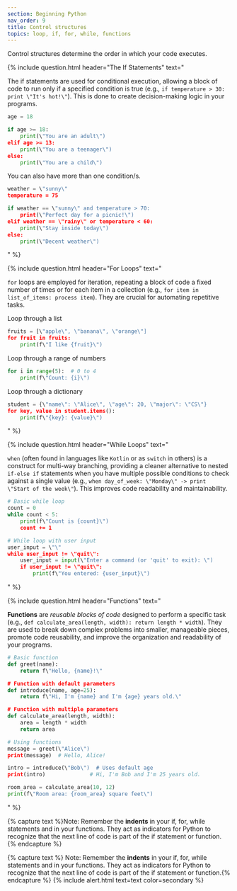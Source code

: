 ```yaml
---
section: Beginning Python
nav_order: 9
title: Control structures
topics: loop, if, for, while, functions
---
```


Control structures determine the order in which your code executes.

{% include question.html header="The If Statements" text="

The if statements are used for conditional execution, allowing a block of code to run only if a specified condition is true (e.g., ```if temperature > 30: print \"It's hot!\"```). This is done to create decision-making logic in your programs.

```python
age = 18

if age >= 18:
    print(\"You are an adult\")
elif age >= 13:
    print(\"You are a teenager\")
else:
    print(\"You are a child\")
```

You can also have more than one condition/s.

```python
weather = \"sunny\"
temperature = 75

if weather == \"sunny\" and temperature > 70:
    print(\"Perfect day for a picnic!\")
elif weather == \"rainy\" or temperature < 60:
    print(\"Stay inside today\")
else:
    print(\"Decent weather\")
```
" %}

{% include question.html header="For Loops" text="

```for``` loops are employed for iteration, repeating a block of code a fixed number of times or for each item in a collection (e.g., ```for item in list_of_items: process item```). They are crucial for automating repetitive tasks.

Loop through a list

```python
fruits = [\"apple\", \"banana\", \"orange\"]
for fruit in fruits:
    print(f\"I like {fruit}\")
```

Loop through a range of numbers

```python
for i in range(5):  # 0 to 4
    print(f\"Count: {i}\")
```

Loop through a dictionary

```python
student = {\"name\": \"Alice\", \"age\": 20, \"major\": \"CS\"}
for key, value in student.items():
    print(f\"{key}: {value}\")
```
" %}

{% include question.html header="While Loops" text="

```when``` (often found in languages like ```Kotlin``` or as ```switch``` in others) is a construct for multi-way branching, providing a cleaner alternative to nested ```if-else if``` statements when you have multiple possible conditions to check against a single value (e.g., ```when day_of_week: \"Monday\" -> print \"Start of the week\"```). This improves code readability and maintainability.

```python
# Basic while loop
count = 0
while count < 5:
    print(f\"Count is {count}\")
    count += 1

# While loop with user input
user_input = \"\"
while user_input != \"quit\":
    user_input = input(\"Enter a command (or 'quit' to exit): \")
    if user_input != \"quit\":
        print(f\"You entered: {user_input}\")
```
" %}

{% include question.html header="Functions" text="

**Functions** are *reusable blocks of code* designed to perform a specific task (e.g., ```def calculate_area(length, width): return length * width```). They are used to break down complex problems into smaller, manageable pieces, promote code reusability, and improve the organization and readability of your programs.

```python
# Basic function
def greet(name):
    return f\"Hello, {name}!\"

# Function with default parameters
def introduce(name, age=25):
    return f\"Hi, I'm {name} and I'm {age} years old.\"

# Function with multiple parameters
def calculate_area(length, width):
    area = length * width
    return area

# Using functions
message = greet(\"Alice\")
print(message)  # Hello, Alice!

intro = introduce(\"Bob\")  # Uses default age
print(intro)              # Hi, I'm Bob and I'm 25 years old.

room_area = calculate_area(10, 12)
print(f\"Room area: {room_area} square feet\")
```
" %}

{% capture text %}Note:
Remember the **indents** in your if, for, while statements and in your functions. They act as indicators for Python to recognize that the next line of code is part of the if statement or function.
{% endcapture %}


{% capture text %}
Note:
Remember the **indents** in your if, for, while statements and in your functions. They act as indicators for Python to recognize that the next line of code is part of the if statement or function.{% endcapture %}
{% include alert.html text=text color=secondary %}
